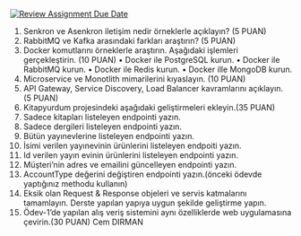 [![Review Assignment Due Date](https://classroom.github.com/assets/deadline-readme-button-24ddc0f5d75046c5622901739e7c5dd533143b0c8e959d652212380cedb1ea36.svg)](https://classroom.github.com/a/8OisnmKe)
1. Senkron ve Asenkron iletişim nedir örneklerle açıklayın? (5 PUAN)
2. RabbitMQ ve Kafka arasındaki farkları araştırın? (5 PUAN)
3. Docker komutlarını örneklerle araştırın. Aşağıdaki işlemleri gerçekleştirin. (10 PUAN)
• Docker ile PostgreSQL kurun.
• Docker ile RabbitMQ kurun.
• Docker ile Redis kurun.
• Docker ille MongoDB kurun.
4. Microservice ve Monotlith mimarilerini kıyaslayın. (10 PUAN)
5. API Gateway, Service Discovery, Load Balancer kavramlarını açıklayın. (5 PUAN)
6. Kitapyurdum projesindeki aşağıdaki geliştirmeleri ekleyin.(35 PUAN)
1. Sadece kitapları listeleyen endpointi yazın.
2. Sadece dergileri listeleyen endpointi yazın.
3. Bütün yayınevlerine listeleyen endpointi yazın.
4. İsimi verilen yayınevinin ürünlerini listeleyen endpoiti yazın.
5. Id verilen yayın evinin ürünlerini listeleyen endpointi yazın.
6. Müşteri’nin adres ve emailini güncelleyen endpointi yazın.
7. AccountType değerini değiştiren endpointi yazın.(önceki ödevde yaptığınız 
methodu kullanın)
8. Eksik olan Request & Response objeleri ve servis katmalarını tamamlayın. 
Derste yapılan yapıya uygun şekilde geliştirme yapın.
7. Ödev-1’de yapılan alış veriş sistemini aynı özelliklerde web uygulamasına çevirin.(30
PUAN)
Cem DIRMAN